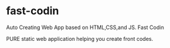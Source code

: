# fast-codin
Auto Creating Web App based on HTML,CSS,and JS.
Fast Codin

PURE static web application helping you create front codes.
